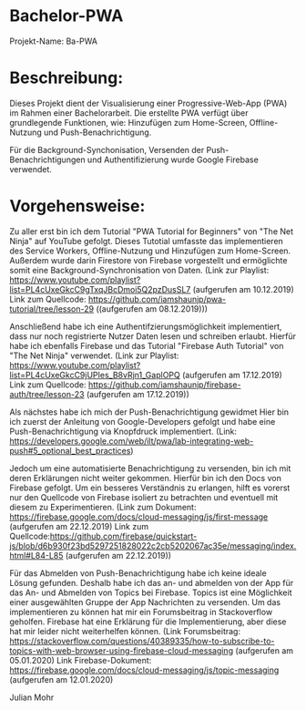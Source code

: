 # Bachelor-PWA
Projekt-Name: Ba-PWA

# Beschreibung:
Dieses Projekt dient der Visualisierung einer Progressive-Web-App (PWA) im Rahmen einer Bachelorarbeit. Die erstellte PWA verfügt über grundlegende Funktionen, wie: Hinzufügen zum Home-Screen, Offline-Nutzung und Push-Benachrichtigung.

Für die Background-Synchonisation, Versenden der Push-Benachrichtigungen und Authentifizierung wurde Google Firebase verwendet.

# Vorgehensweise:

Zu aller erst bin ich dem Tutorial "PWA Tutorial for Beginners" von "The Net Ninja" auf YouTube gefolgt. Dieses Tutotial umfasste das implementieren des Service Workers, Offline-Nutzung und Hinzufügen zum Home-Screen. Außerdem wurde darin Firestore von Firebase vorgestellt und ermöglichte somit eine Background-Synchronisation von Daten.
(Link zur Playlist: https://www.youtube.com/playlist?list=PL4cUxeGkcC9gTxqJBcDmoi5Q2pzDusSL7 (aufgerufen am 10.12.2019)
 Link zum Quellcode: https://github.com/iamshaunjp/pwa-tutorial/tree/lesson-29 ((aufgerufen am 08.12.2019)))
 
 Anschließend habe ich eine Authentifzierungsmöglichkeit implementiert, dass nur noch registrierte Nutzer Daten lesen und schreiben erlaubt. Hierfür habe ich ebenfalls Firebase und das Tutorial "Firebase Auth Tutorial" von "The Net Ninja" verwendet. 
 (Link zur Playlist: https://www.youtube.com/playlist?list=PL4cUxeGkcC9jUPIes_B8vRjn1_GaplOPQ (aufgerufen am 17.12.2019)
  Link zum Quellcode: https://github.com/iamshaunjp/firebase-auth/tree/lesson-23 (aufgerufen am 17.12.2019))
  
  
 Als nächstes habe ich mich der Push-Benachrichtigung gewidmet
 Hier bin ich zuerst der Anleitung von Google-Developers gefolgt und habe eine Push-Benachrichtigung via Knopfdruck implementiert.
 (Link: https://developers.google.com/web/ilt/pwa/lab-integrating-web-push#5_optional_best_practices)
 
 Jedoch um eine automatisierte Benachrichtigung zu versenden, bin ich mit deren Erklärungen nicht weiter gekommen. Hierfür bin ich den Docs von Firebase gefolgt. Um ein besseres Verständnis zu erlangen, hilft es vorerst nur den Quellcode von Firebase isoliert zu betrachten und eventuell mit diesem zu Experimentieren.
 (Link zum Dokument: https://firebase.google.com/docs/cloud-messaging/js/first-message (aufgerufen am 22.12.2019)
 Link zum Quellcode:https://github.com/firebase/quickstart-js/blob/d6b930f23bd5297251828022c2cb5202067ac35e/messaging/index.html#L84-L85 (aufgerufen am 22.12.2019))
 
 Für das Abmelden von Push-Benachrichtigung habe ich keine ideale Lösung gefunden. Deshalb habe ich das an- und abmelden von der App für das An- und Abmelden von Topics bei Firebase. Topics ist eine Möglichkeit einer ausgewählten Gruppe der App Nachrichten zu versenden. Um das implementieren zu können hat mir ein Forumsbeitrag in Stackoverflow geholfen. Firebase hat eine Erklärung für die Implementierung, aber diese hat mir leider nicht weiterhelfen können.
 (Link Forumsbeitrag: https://stackoverflow.com/questions/40389335/how-to-subscribe-to-topics-with-web-browser-using-firebase-cloud-messaging (aufgerufen am 05.01.2020)
  Link Firebase-Dokument: https://firebase.google.com/docs/cloud-messaging/js/topic-messaging (aufgerufen am 12.01.2020)
 
 
 Julian Mohr


